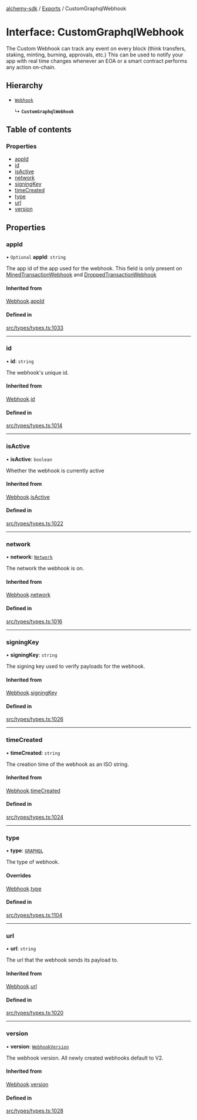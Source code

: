 [alchemy-sdk](../README.md) / [Exports](../modules.md) / CustomGraphqlWebhook

# Interface: CustomGraphqlWebhook

The Custom Webhook can track any event on every block (think transfers, staking,
minting, burning, approvals, etc.)
This can be used to notify your app with real time changes whenever an
EOA or a smart contract performs any action on-chain.

## Hierarchy

- [`Webhook`](Webhook.md)

  ↳ **`CustomGraphqlWebhook`**

## Table of contents

### Properties

- [appId](CustomGraphqlWebhook.md#appid)
- [id](CustomGraphqlWebhook.md#id)
- [isActive](CustomGraphqlWebhook.md#isactive)
- [network](CustomGraphqlWebhook.md#network)
- [signingKey](CustomGraphqlWebhook.md#signingkey)
- [timeCreated](CustomGraphqlWebhook.md#timecreated)
- [type](CustomGraphqlWebhook.md#type)
- [url](CustomGraphqlWebhook.md#url)
- [version](CustomGraphqlWebhook.md#version)

## Properties

### appId

• `Optional` **appId**: `string`

The app id of the app used for the webhook. This field is only present on
[MinedTransactionWebhook](MinedTransactionWebhook.md) and [DroppedTransactionWebhook](DroppedTransactionWebhook.md)

#### Inherited from

[Webhook](Webhook.md).[appId](Webhook.md#appid)

#### Defined in

[src/types/types.ts:1033](https://github.com/alchemyplatform/alchemy-sdk-js/blob/7ae04a5/src/types/types.ts#L1033)

___

### id

• **id**: `string`

The webhook's unique id.

#### Inherited from

[Webhook](Webhook.md).[id](Webhook.md#id)

#### Defined in

[src/types/types.ts:1014](https://github.com/alchemyplatform/alchemy-sdk-js/blob/7ae04a5/src/types/types.ts#L1014)

___

### isActive

• **isActive**: `boolean`

Whether the webhook is currently active

#### Inherited from

[Webhook](Webhook.md).[isActive](Webhook.md#isactive)

#### Defined in

[src/types/types.ts:1022](https://github.com/alchemyplatform/alchemy-sdk-js/blob/7ae04a5/src/types/types.ts#L1022)

___

### network

• **network**: [`Network`](../enums/Network.md)

The network the webhook is on.

#### Inherited from

[Webhook](Webhook.md).[network](Webhook.md#network)

#### Defined in

[src/types/types.ts:1016](https://github.com/alchemyplatform/alchemy-sdk-js/blob/7ae04a5/src/types/types.ts#L1016)

___

### signingKey

• **signingKey**: `string`

The signing key used to verify payloads for the webhook.

#### Inherited from

[Webhook](Webhook.md).[signingKey](Webhook.md#signingkey)

#### Defined in

[src/types/types.ts:1026](https://github.com/alchemyplatform/alchemy-sdk-js/blob/7ae04a5/src/types/types.ts#L1026)

___

### timeCreated

• **timeCreated**: `string`

The creation time of the webhook as an ISO string.

#### Inherited from

[Webhook](Webhook.md).[timeCreated](Webhook.md#timecreated)

#### Defined in

[src/types/types.ts:1024](https://github.com/alchemyplatform/alchemy-sdk-js/blob/7ae04a5/src/types/types.ts#L1024)

___

### type

• **type**: [`GRAPHQL`](../enums/WebhookType.md#graphql)

The type of webhook.

#### Overrides

[Webhook](Webhook.md).[type](Webhook.md#type)

#### Defined in

[src/types/types.ts:1104](https://github.com/alchemyplatform/alchemy-sdk-js/blob/7ae04a5/src/types/types.ts#L1104)

___

### url

• **url**: `string`

The url that the webhook sends its payload to.

#### Inherited from

[Webhook](Webhook.md).[url](Webhook.md#url)

#### Defined in

[src/types/types.ts:1020](https://github.com/alchemyplatform/alchemy-sdk-js/blob/7ae04a5/src/types/types.ts#L1020)

___

### version

• **version**: [`WebhookVersion`](../enums/WebhookVersion.md)

The webhook version. All newly created webhooks default to V2.

#### Inherited from

[Webhook](Webhook.md).[version](Webhook.md#version)

#### Defined in

[src/types/types.ts:1028](https://github.com/alchemyplatform/alchemy-sdk-js/blob/7ae04a5/src/types/types.ts#L1028)
